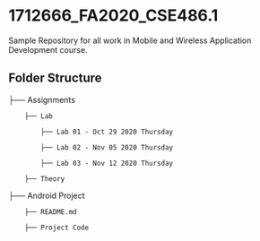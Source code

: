 # 1712666_FA2020_CSE486.1

Sample Repository for all work in Mobile and Wireless Application Development course.

## Folder Structure

├── Assignments

        ├── Lab

            ├── Lab 01 - Oct 29 2020 Thursday

            ├── Lab 02 - Nov 05 2020 Thursday

            ├── Lab 03 - Nov 12 2020 Thursday

        ├── Theory

├── Android Project

        ├── README.md

        ├── Project Code

